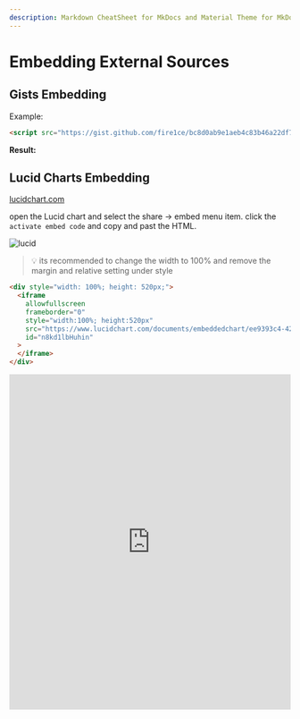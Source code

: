 ```yaml
---
description: Markdown CheatSheet for MkDocs and Material Theme for MkDocs. - How to Embed Gists, YouTube Videos, Lucid Charts
---
```


# Embedding External Sources

## Gists Embedding

Example:

```html
<script src="https://gist.github.com/fire1ce/bc8d0ab9e1aeb4c83b46a22df7846625.js"></script>
```

**Result:**

<script src="https://gist.github.com/fire1ce/bc8d0ab9e1aeb4c83b46a22df7846625.js"></script>

## Lucid Charts Embedding

[lucidchart.com](https://www.lucidchart.com/ 'lucidchart.com')

open the Lucid chart and select the share -> embed menu item. click the `activate embed code` and copy and past the HTML.

![lucid](../assets/images/markdown-cheatsheet/lucid_char_html.png)

> :bulb: its recommended to change the width to 100% and remove the margin and relative setting under style

```html
<div style="width: 100%; height: 520px;">
  <iframe
    allowfullscreen
    frameborder="0"
    style="width:100%; height:520px"
    src="https://www.lucidchart.com/documents/embeddedchart/ee9393c4-427d-4390-97da-1d0a42b5823e"
    id="n8kd1lbHuhin"
  >
  </iframe>
</div>
```

<div style="width: 100%; height: 600px;">
<iframe allowfullscreen frameborder="0" style="width:100%; height:600px" src="https://www.lucidchart.com/documents/embeddedchart/ee9393c4-427d-4390-97da-1d0a42b5823e"
id="n8kd1lbHuhin"></iframe>
</div>
